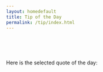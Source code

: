 ```yaml
---
layout: homedefault
title: Tip of the Day
permalink: /tip/index.html
---
```



<br/>
<br/>
<br/>


Here is the selected quote of the day:

<br/>

<div id="afterbigquotebox">
<div class="bigquote">
  <div id="bigquotebox">
  </div>
</div>
</div>
<script src="/resources/js/settip.js">_</script>

<br/>
<br/>

